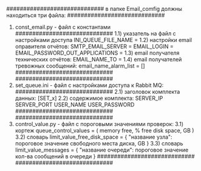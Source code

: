 #############################
в папке Email_comfig должны находиться три файла:
#############################
1) const_email.py - файл с константами 
#############################
1.1) указатель на файл с настройками доступа
INI_QUEUE_FILE_NAME =
1.2) настройки email оправителя отчётов:
SMTP_EMAIL_SERVER =
EMAIL_LOGIN =
EMAIL_PASSWORD_OUT_APPLICATIONS =
1.3) email получателя технических отчётов:
EMAIL_NAME_TO =
1.4) email получателей тревожных сообщений:
email_name_alarm_list = []
#############################
#############################
2) set_queue.ini - файл с настройками доступа к Rabbit MQ:
#############################
2.1) заголовок комплекта данных:
[SET_x]
2.2) содержимое комплекта:
SERVER_IP
SERVER_PORT
USER_NAME
USER_PASSWORD
#############################
#############################
3) control_value.py - файл с пороговыми значениями проверок:
3.1) кортеж queue_control_values = ( 
memory free, % 
free disk space, GB
   )
3.2) словарь limit_value_free_disk_space = {
   "название узла": пороговое значение свободного места диска, GB
   }
3.3) словарь limit_value_messages = {
   "название очереди": пороговое значение кол-ва сообщений в очереди
   }
#############################
#############################